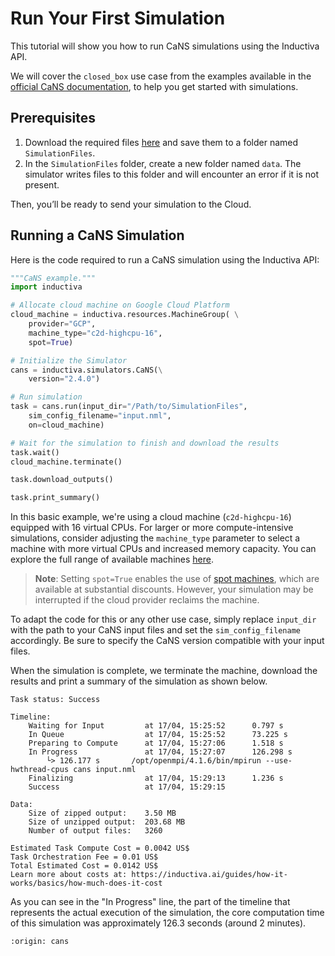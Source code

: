 # Run Your First Simulation
This tutorial will show you how to run CaNS simulations using the Inductiva API. 

We will cover the `closed_box` use case from the examples available in the [official CaNS documentation](https://github.com/CaNS-World/CaNS), to help you get started with simulations.

## Prerequisites
1. Download the required files [here](https://github.com/CaNS-World/CaNS/tree/v2.4.0/examples/closed_box) and save them to a folder named `SimulationFiles`.
2. In the `SimulationFiles` folder, create a new folder named `data`. The simulator writes files to this folder and will encounter an error if it is not present.

Then, you’ll be ready to send your simulation to the Cloud.

## Running a CaNS Simulation
Here is the code required to run a CaNS simulation using the Inductiva API:

```python
"""CaNS example."""
import inductiva

# Allocate cloud machine on Google Cloud Platform
cloud_machine = inductiva.resources.MachineGroup( \
    provider="GCP",
    machine_type="c2d-highcpu-16",
	spot=True)

# Initialize the Simulator
cans = inductiva.simulators.CaNS(\
    version="2.4.0")

# Run simulation
task = cans.run(input_dir="/Path/to/SimulationFiles",
    sim_config_filename="input.nml",
    on=cloud_machine)

# Wait for the simulation to finish and download the results
task.wait()
cloud_machine.terminate()

task.download_outputs()

task.print_summary()
```

In this basic example, we're using a cloud machine (`c2d-highcpu-16`) equipped with 16 virtual CPUs. 
For larger or more compute-intensive simulations, consider adjusting the `machine_type` parameter to select 
a machine with more virtual CPUs and increased memory capacity. You can explore the full range of available machines [here](https://console.inductiva.ai/machine-groups/instance-types).

> **Note**: Setting `spot=True` enables the use of [spot machines](../how-it-works/machines/spot-machines.md), which are available at substantial discounts. 
> However, your simulation may be interrupted if the cloud provider reclaims the machine.

To adapt the code for this or any other use case, simply replace `input_dir` with the path to your CaNS input files and 
set the `sim_config_filename` accordingly. Be sure to specify the CaNS version compatible with your input files.

When the simulation is complete, we terminate the machine, download the results and print a summary of the simulation as shown below.

```
Task status: Success

Timeline:
	Waiting for Input         at 17/04, 15:25:52      0.797 s
	In Queue                  at 17/04, 15:25:52      73.225 s
	Preparing to Compute      at 17/04, 15:27:06      1.518 s
	In Progress               at 17/04, 15:27:07      126.298 s
		└> 126.177 s       /opt/openmpi/4.1.6/bin/mpirun --use-hwthread-cpus cans input.nml
	Finalizing                at 17/04, 15:29:13      1.236 s
	Success                   at 17/04, 15:29:15      

Data:
	Size of zipped output:    3.50 MB
	Size of unzipped output:  203.68 MB
	Number of output files:   3260

Estimated Task Compute Cost = 0.0042 US$
Task Orchestration Fee = 0.01 US$
Total Estimated Cost = 0.0142 US$
Learn more about costs at: https://inductiva.ai/guides/how-it-works/basics/how-much-does-it-cost
```

As you can see in the "In Progress" line, the part of the timeline that represents the actual execution of the simulation, 
the core computation time of this simulation was approximately 126.3 seconds (around 2 minutes).

```{banner_small}
:origin: cans
```